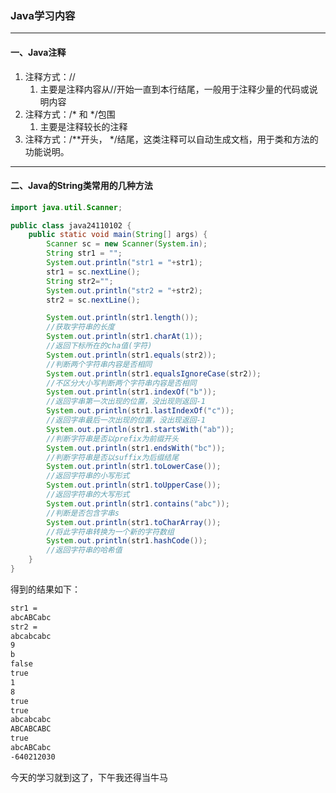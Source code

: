 ### Java学习内容

------

#### 一、Java注释

1. 注释方式：//
   1. 主要是注释内容从//开始一直到本行结尾，一般用于注释少量的代码或说明内容
2. 注释方式：/* 和 */包围
   1. 主要是注释较长的注释
3. 注释方式：/**开头， */结尾，这类注释可以自动生成文档，用于类和方法的功能说明。

------

#### 二、Java的String类常用的几种方法

```Java
import java.util.Scanner;

public class java24110102 {
    public static void main(String[] args) {
        Scanner sc = new Scanner(System.in);
        String str1 = "";
        System.out.println("str1 = "+str1);
        str1 = sc.nextLine();
        String str2="";
        System.out.println("str2 = "+str2);
        str2 = sc.nextLine();

        System.out.println(str1.length());
        //获取字符串的长度
        System.out.println(str1.charAt(1));
        //返回下标所在的cha值(字符)
        System.out.println(str1.equals(str2));
        //判断两个字符串内容是否相同
        System.out.println(str1.equalsIgnoreCase(str2));
        //不区分大小写判断两个字符串内容是否相同
        System.out.println(str1.indexOf("b"));
        //返回字串第一次出现的位置，没出现则返回-1
        System.out.println(str1.lastIndexOf("c"));
        //返回字串最后一次出现的位置，没出现返回-1
        System.out.println(str1.startsWith("ab"));
        //判断字符串是否以prefix为前缀开头
        System.out.println(str1.endsWith("bc"));
        //判断字符串是否以suffix为后缀结尾
        System.out.println(str1.toLowerCase());
        //返回字符串的小写形式
        System.out.println(str1.toUpperCase());
        //返回字符串的大写形式
        System.out.println(str1.contains("abc"));
        //判断是否包含字串s
        System.out.println(str1.toCharArray());
        //将此字符串转换为一个新的字符数组
        System.out.println(str1.hashCode());
        //返回字符串的哈希值
    }
}
```

得到的结果如下：

```markdown
str1 = 
abcABCabc
str2 = 
abcabcabc
9
b
false
true
1
8
true
true
abcabcabc
ABCABCABC
true
abcABCabc
-640212030
```

今天的学习就到这了，下午我还得当牛马